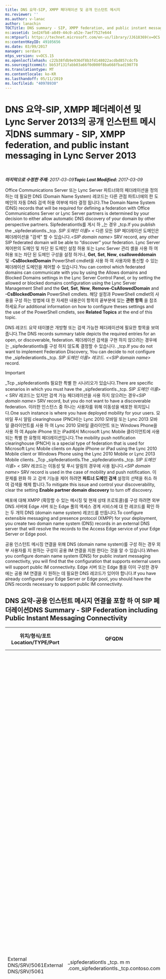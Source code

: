 ```yaml
---
title: DNS 요약-SIP, XMPP 페더레이션 및 공개 인스턴트 메시지
ms.reviewer: ''
ms.author: v-lanac
author: lanachin
TOCTitle: DNS summary - SIP, XMPP federation, and public instant messaging
ms:assetid: 1ed24fb8-a849-44c0-a52e-7aef7527e644
ms:mtpsurl: https://technet.microsoft.com/en-us/library/JJ618369(v=OCS.15)
ms:contentKeyID: 49105656
ms.date: 03/09/2017
manager: serdars
mtps_version: v=OCS.15
ms.openlocfilehash: c22b38fdb9e936df8b3fd148022acdbd857cdcfb
ms.sourcegitcommit: bb53f131fabb03a66f0d000f8ba668fbad190778
ms.translationtype: MT
ms.contentlocale: ko-KR
ms.lasthandoff: 05/11/2019
ms.locfileid: "40978930"
---
```

<div data-xmlns="http://www.w3.org/1999/xhtml">

<div class="topic" data-xmlns="http://www.w3.org/1999/xhtml" data-msxsl="urn:schemas-microsoft-com:xslt" data-cs="http://msdn.microsoft.com/en-us/">

<div data-asp="http://msdn2.microsoft.com/asp">

# <a name="dns-summary---sip-xmpp-federation-and-public-instant-messaging-in-lync-server-2013"></a><span data-ttu-id="6c075-102">DNS 요약-SIP, XMPP 페더레이션 및 Lync Server 2013의 공개 인스턴트 메시지</span><span class="sxs-lookup"><span data-stu-id="6c075-102">DNS summary - SIP, XMPP federation, and public instant messaging in Lync Server 2013</span></span>

</div>

<div id="mainSection">

<div id="mainBody">

<span> </span>

<span data-ttu-id="6c075-103">_**마지막으로 수정한 주제:** 2017-03-09_</span><span class="sxs-lookup"><span data-stu-id="6c075-103">_**Topic Last Modified:** 2017-03-09_</span></span>

<span data-ttu-id="6c075-104">Office Communications Server 또는 Lync Server 파트너와의 페더레이션을 정의 하는 데 필요한 DNS (Domain Name System) 레코드는 다른 관점 파트너에의 한 도메인의 자동 DNS 검색 허용 여부에 따라 결정 됩니다.</span><span class="sxs-lookup"><span data-stu-id="6c075-104">The Domain Name System (DNS) records that will be required for defining a federation with Office Communications Server or Lync Server partners is determined by your decision to either allow automatic DNS discovery of your domain by other perspective partners.</span></span> <span data-ttu-id="6c075-105">Sipfederationtls를 게시 하 \_는 경우 \_tcp.</span><span class="sxs-lookup"><span data-stu-id="6c075-105">If you publish the \_sipfederationtls.\_tcp.</span></span> <span data-ttu-id="6c075-106">*SIP 도메인 이름\> \<* 다른 모든 SIP 페더레이션 도메인은 페더레이션을 "검색" 할 수 있습니다.</span><span class="sxs-lookup"><span data-stu-id="6c075-106">*\<SIP domain name\>* SRV record, any other SIP federated domain will be able to “discover” your federation.</span></span> <span data-ttu-id="6c075-107">Lync Server 제어판의 도메인 및 차단 된 도메인 설정 허용 또는 Lync Server 관리 셸을 사용 하 여 허용 또는 차단 된 도메인 구성을 설정 하거나, **Get**, **Set**, **New**, **csalloweddomain** 및 **-CsBlockedDomain** PowerShell cmdlet을 사용 하 여 사용자와 통신할 수 있는 페더레이션 도메인을 제어할 수 있습니다.</span><span class="sxs-lookup"><span data-stu-id="6c075-107">You can control which federated domains can communicate with you by using the Allows domains and Blocked Domains settings in the Lync Server Control Panel, or by setting the allowed or blocked domains configuration using the Lync Server Management Shell and the **Get**, **Set**, **New**, **Remove-CsAllowedDomain** and **-CsBlockedDomain** PowerShell cmdlets.</span></span> <span data-ttu-id="6c075-108">해당 설정과 PowerShell cmdlet의 사용을 구성 하는 방법에 대 한 자세한 내용은이 항목의 끝부분에 있는 **관련 항목** 을 참조 하세요.</span><span class="sxs-lookup"><span data-stu-id="6c075-108">For additional information on how to configure theses settings and the use of the PowerShell cmdlets, see **Related Topics** at the end of this topic.</span></span>

<span data-ttu-id="6c075-109">DNS 레코드 요약 테이블은 개방형 또는 검색 가능한 페더레이션에 필요한 항목을 보여 줍니다.</span><span class="sxs-lookup"><span data-stu-id="6c075-109">The DNS records summary table depicts the required entries for an open, or discoverable, federation.</span></span> <span data-ttu-id="6c075-110">페더레이션 검색을 구현 하지 않으려는 경우에는 \_sipfederationtls를 구성 하지 않도록 결정할 수 있습니다. \_tcp.</span><span class="sxs-lookup"><span data-stu-id="6c075-110">If you do not want to implement Federation Discovery, You can decide to not configure the \_sipfederationtls.\_tcp.</span></span> <span data-ttu-id="6c075-111">*SIP 도메인 이름\> 레코드. \<*</span><span class="sxs-lookup"><span data-stu-id="6c075-111">*\<SIP domain name\>* record.</span></span>

<div>


> [!IMPORTANT]
> <span data-ttu-id="6c075-112">_Tcp _sipfederationtls 필요한 특별 한 시나리오가 있습니다.</span><span class="sxs-lookup"><span data-stu-id="6c075-112">There are specific scenarios in which you must have the _sipfederationtls._tcp.</span></span> <span data-ttu-id="6c075-113"><EM>SIP 도메인 이름&gt; &lt;</EM> SRV 레코드는 있지만 검색 가능 페더레이션을 사용 하지 않으려는 경우</span><span class="sxs-lookup"><span data-stu-id="6c075-113"><EM>&lt;SIP domain name&gt;</EM> SRV record, but you do not want to have a discoverable federation.</span></span> <span data-ttu-id="6c075-114">이러한 인스턴스 중 하나는 사용자를 위해 이동성을 배포한 위치입니다.</span><span class="sxs-lookup"><span data-stu-id="6c075-114">One such instance is where you have deployed mobility for your users.</span></span> <span data-ttu-id="6c075-115">모바일 푸시 알림 clearinghouse (PNCH)는 Lync 2010 모바일 또는 Lync 2013 모바일 클라이언트를 사용 하 여 Lync 2010 모바일 클라이언트 또는 Windows Phone을 사용 하 여 Apple iPhone 또는 iPad에서 Microsoft Lync Mobile 클라이언트에 사용 되는 특별 한 유형의 페더레이션입니다.</span><span class="sxs-lookup"><span data-stu-id="6c075-115">The mobility push notification clearinghouse (PNCH) is a special type of federation that is used for Microsoft Lync Mobile clients on Apple iPhone or iPad using the Lync 2010 Mobile client or Windows Phone using the Lync 2010 Mobile or Lync 2013 Mobile clients.</span></span> <span data-ttu-id="6c075-116">_Tcp _sipfederationtls.</span><span class="sxs-lookup"><span data-stu-id="6c075-116">The _sipfederationtls._tcp.</span></span> <span data-ttu-id="6c075-117"><EM>SIP 도메인 이름&gt; &lt;</EM> SRV 레코드는 이동성 및 푸시 알림의 경우에 사용 됩니다.</span><span class="sxs-lookup"><span data-stu-id="6c075-117"><EM>&lt;SIP domain name&gt;</EM> SRV record is used in the case of mobility and push notification.</span></span> <span data-ttu-id="6c075-118">이 문제를 완화 하 고 검색 기능을 제어 하려면 <STRONG>파트너 도메인 검색</STRONG> 설정의 선택을 취소 하 여 검색을 해제 합니다.</span><span class="sxs-lookup"><span data-stu-id="6c075-118">To mitigate this issue and control your discoverability, clear the setting <STRONG>Enable partner domain discovery</STRONG> to turn off discovery.</span></span>



</div>

<span data-ttu-id="6c075-119">배포에 대해 XMPP (확장할 수 있는 메시징 및 현재 상태 프로토콜)를 구성 하려면 외부 DNS 서버에 Edge 서버 또는 Edge 풀의 액세스 경계 서비스에 대 한 레코드를 확인 하는 두 개의 DNS (domain name system) 레코드를 만듭니다.</span><span class="sxs-lookup"><span data-stu-id="6c075-119">To configure extensible messaging and presence protocol (XMPP) for your deployment, you create two domain name system (DNS) records in an external DNS server that will resolve the records to the Access Edge service of your Edge Server or Edge pool.</span></span>

<span data-ttu-id="6c075-120">공용 인스턴트 메시징 연결을 위해 DNS (domain name system)를 구성 하는 경우 외부 사용자를 지 원하는 구성이 공용 IM 연결을 지원 한다는 것을 알 수 있습니다.</span><span class="sxs-lookup"><span data-stu-id="6c075-120">When you configure domain name system (DNS) for public instant messaging connectivity, you will find that the configuration that supports external users will support public IM connectivity.</span></span> <span data-ttu-id="6c075-121">Edge 서버 또는 Edge 풀을 이미 구성한 경우에는 공용 IM 연결을 지 원하는 데 필요한 DNS 레코드가 있어야 합니다.</span><span class="sxs-lookup"><span data-stu-id="6c075-121">If you have already configured your Edge Server or Edge pool, you should have the DNS records necessary to support public IM connectivity.</span></span>

<div>

## <a name="dns-summary---sip-federation-including-public-instant-messaging-connectivity"></a><span data-ttu-id="6c075-122">DNS 요약-공용 인스턴트 메시지 연결을 포함 하 여 SIP 페더레이션</span><span class="sxs-lookup"><span data-stu-id="6c075-122">DNS Summary - SIP Federation including Public Instant Messaging Connectivity</span></span>


<table>
<colgroup>
<col style="width: 25%" />
<col style="width: 25%" />
<col style="width: 25%" />
<col style="width: 25%" />
</colgroup>
<thead>
<tr class="header">
<th><span data-ttu-id="6c075-123">위치/형식/포트</span><span class="sxs-lookup"><span data-stu-id="6c075-123">Location/TYPE/Port</span></span></th>
<th><span data-ttu-id="6c075-124">Q</span><span class="sxs-lookup"><span data-stu-id="6c075-124">FQDN</span></span></th>
<th><span data-ttu-id="6c075-125">IP 주소/FQDN 호스트 레코드</span><span class="sxs-lookup"><span data-stu-id="6c075-125">IP address/FQDN host record</span></span></th>
<th><span data-ttu-id="6c075-126">/메모에 매핑</span><span class="sxs-lookup"><span data-stu-id="6c075-126">Maps to/Comments</span></span></th>
</tr>
</thead>
<tbody>
<tr class="odd">
<td><p><span data-ttu-id="6c075-127">External DNS/SRV/5061</span><span class="sxs-lookup"><span data-stu-id="6c075-127">External DNS/SRV/5061</span></span></p></td>
<td><p><span data-ttu-id="6c075-128">_sipfederationtls _tcp. m m .com</span><span class="sxs-lookup"><span data-stu-id="6c075-128">_sipfederationtls._tcp.contoso.com</span></span></p></td>
<td><p><span data-ttu-id="6c075-129">sip.contoso.com</span><span class="sxs-lookup"><span data-stu-id="6c075-129">sip.contoso.com</span></span></p></td>
<td><p><span data-ttu-id="6c075-130">액세스에 지 서비스 외부 인터페이스는 다른 잠재적인 페더레이션 파트너로의 페더레이션에 대 한 자동 DNS 검색을 위해 필요 하며, "허용 된 SIP 도메인" 이라고 합니다 (이전 릴리스의 확장 페더레이션 이라고 함). Lync를 사용 하는 사용자가 있는 모든 SIP 도메인에 대해 필요한 경우 반복</span><span class="sxs-lookup"><span data-stu-id="6c075-130">Access Edge service external interface Required for automatic DNS discovery of your federation to other potential federation partners, and is known as “Allowed SIP Domains” (called enhanced federation in previous releases).Repeat as necessary for all SIP domains with Lync enabled users</span></span></p>



> [!IMPORTANT]
> <span data-ttu-id="6c075-131">이 SRV 레코드는 이동성 및 푸시 알림 클리어 링 하우스에 필요 합니다.</span><span class="sxs-lookup"><span data-stu-id="6c075-131">This SRV record is required for mobility and the push notification clearing house.</span></span> <span data-ttu-id="6c075-132">두 개 이상의 SIP 도메인이 있는 경우 Lync 모바일 클라이언트를 사용할 각 도메인에 대해 SRV 레코드를 만들고 게시 합니다.</span><span class="sxs-lookup"><span data-stu-id="6c075-132">In cases where there is more than one SIP domain, create and publish an SRV record for each domain that will have Lync Mobile clients.</span></span> <span data-ttu-id="6c075-133">배포에 지원 되는 각 SIP 도메인에 대 한 명시적 SRV 레코드가 없는 경우 푸시 알림 서비스와 Apple Push Notification service가 예상 대로 작동 하지 않을 수 있습니다.</span><span class="sxs-lookup"><span data-stu-id="6c075-133">The Push Notification Service and Apple Push Notification service may not operate as expected if there is not an explicit SRV record for each SIP domain that the deployment supports.</span></span>

</td>
</tr>
</tbody>
</table>


</div>

<div>

## <a name="dns-summary---extensible-messaging-and-presence-protocol-xmpp"></a><span data-ttu-id="6c075-134">DNS 요약-확장할 수 있는 메시징 및 현재 상태 프로토콜 (XMPP)</span><span class="sxs-lookup"><span data-stu-id="6c075-134">DNS Summary - Extensible Messaging and Presence Protocol (XMPP)</span></span>


<table>
<colgroup>
<col style="width: 25%" />
<col style="width: 25%" />
<col style="width: 25%" />
<col style="width: 25%" />
</colgroup>
<thead>
<tr class="header">
<th><span data-ttu-id="6c075-135">위치/형식/포트</span><span class="sxs-lookup"><span data-stu-id="6c075-135">Location/TYPE/Port</span></span></th>
<th><span data-ttu-id="6c075-136">Q</span><span class="sxs-lookup"><span data-stu-id="6c075-136">FQDN</span></span></th>
<th><span data-ttu-id="6c075-137">IP 주소/FQDN 호스트 레코드</span><span class="sxs-lookup"><span data-stu-id="6c075-137">IP address/FQDN host record</span></span></th>
<th><span data-ttu-id="6c075-138">/메모에 매핑</span><span class="sxs-lookup"><span data-stu-id="6c075-138">Maps to/Comments</span></span></th>
</tr>
</thead>
<tbody>
<tr class="odd">
<td><p><span data-ttu-id="6c075-139">외부 DNS/SRV/5269</span><span class="sxs-lookup"><span data-stu-id="6c075-139">External DNS/SRV/5269</span></span></p></td>
<td><p><span data-ttu-id="6c075-140">_xmpp-서버 _tcp. c a m.</span><span class="sxs-lookup"><span data-stu-id="6c075-140">_xmpp-server._tcp.contoso.com</span></span></p></td>
<td><p><span data-ttu-id="6c075-141">xmpp.contoso.com</span><span class="sxs-lookup"><span data-stu-id="6c075-141">xmpp.contoso.com</span></span></p></td>
<td><p><span data-ttu-id="6c075-142">액세스에 지 서비스 또는 Edge 풀의 XMPP 프록시 외부 인터페이스. Lync를 사용 하는 모든 내부 SIP 도메인에 대해 필요에 따라 반복 글로벌 정책, 사용자가 있는 사이트 정책, 또는에 적용 된 사용자 정책을 통해 외부 액세스 정책의 구성을 통해 XMPP 연락처와의 연결을 허용 하는 사용자가 Lync를 사용할 수 있는 사용자.</span><span class="sxs-lookup"><span data-stu-id="6c075-142">XMPP proxy external interface on the Access Edge service or Edge pool.Repeat as necessary for all internal SIP domains with Lync enabled users where contact with XMPP contacts is allowed through the configuration of the External Access Policy through a global policy, site policy where the user is located, or user policy applied to the Lync-enabled user.</span></span> <span data-ttu-id="6c075-143">허용 되는 XMPP 도메인은 XMPP 페더레이션 파트너 정책 에서도 구성 되어야 합니다.</span><span class="sxs-lookup"><span data-stu-id="6c075-143">An allowed XMPP domain must also be configured in the XMPP Federated Partners policy.</span></span> <span data-ttu-id="6c075-144">자세한 내용은 관련 <strong>항목을 참조 하세요.</strong></span><span class="sxs-lookup"><span data-stu-id="6c075-144">See topics in <strong>See Also</strong> for additional details</span></span></p></td>
</tr>
<tr class="even">
<td><p><span data-ttu-id="6c075-145">외부 DNS/A</span><span class="sxs-lookup"><span data-stu-id="6c075-145">External DNS/A</span></span></p></td>
<td><p><span data-ttu-id="6c075-146">xmpp.contoso.com (예:)</span><span class="sxs-lookup"><span data-stu-id="6c075-146">xmpp.contoso.com (for example)</span></span></p></td>
<td><p><span data-ttu-id="6c075-147">XMPP 프록시를 호스팅하는 Edge 서버 또는 Edge 풀에 있는 액세스에 지 서비스의 IP 주소</span><span class="sxs-lookup"><span data-stu-id="6c075-147">IP address of Access Edge service on your Edge Server or Edge pool hosting XMPP proxy</span></span></p></td>
<td><p><span data-ttu-id="6c075-148">XMPP 프록시 서비스를 호스트 하는 액세스에 지 서비스 또는 Edge 풀을 가리킵니다.</span><span class="sxs-lookup"><span data-stu-id="6c075-148">Points to the Access Edge service or Edge pool that hosts the XMPP proxy service.</span></span> <span data-ttu-id="6c075-149">일반적으로 사용자가 만든 SRV 레코드는이 호스트 (A 또는 AAAA) 레코드를 가리킵니다.</span><span class="sxs-lookup"><span data-stu-id="6c075-149">Typically, the SRV record that you create will point to this host (A or AAAA) record</span></span></p></td>
</tr>
</tbody>
</table>


</div>

<div>

## <a name="see-also"></a><span data-ttu-id="6c075-150">참고 항목</span><span class="sxs-lookup"><span data-stu-id="6c075-150">See Also</span></span>


[<span data-ttu-id="6c075-151">Lync Server 2013에서 XMPP 페더레이션 설정</span><span class="sxs-lookup"><span data-stu-id="6c075-151">Setting up XMPP federation in Lync Server 2013</span></span>](lync-server-2013-setting-up-xmpp-federation.md)  
[<span data-ttu-id="6c075-152">Lync Server 2013의 푸시 알림 구성</span><span class="sxs-lookup"><span data-stu-id="6c075-152">Configuring for push notifications in Lync Server 2013</span></span>](lync-server-2013-configuring-for-push-notifications.md)  
[<span data-ttu-id="6c075-153">Lync Server 2013에서 페더레이션 파트너 검색을 사용하거나 사용하지 않도록 설정</span><span class="sxs-lookup"><span data-stu-id="6c075-153">Enable or disable discovery of federation partners in Lync Server 2013</span></span>](lync-server-2013-enable-or-disable-discovery-of-federation-partners.md)  


[<span data-ttu-id="6c075-154">Lync Server 2013의 외부 사용자 액세스에 대한 시나리오</span><span class="sxs-lookup"><span data-stu-id="6c075-154">Scenarios for external user access in Lync Server 2013</span></span>](lync-server-2013-scenarios-for-external-user-access.md)  
[<span data-ttu-id="6c075-155">Lync Server 2013에 대한 DNS 요구 사항 확인</span><span class="sxs-lookup"><span data-stu-id="6c075-155">Determine DNS requirements for Lync Server 2013</span></span>](lync-server-2013-determine-dns-requirements.md)  


[<span data-ttu-id="6c075-156">Lync Server 2013에서 조직의 SIP 페더레이션된 도메인 관리</span><span class="sxs-lookup"><span data-stu-id="6c075-156">Manage SIP federated domains for your organization in Lync Server 2013</span></span>](lync-server-2013-manage-sip-federated-domains-for-your-organization.md)  
  

</div>

</div>

<span> </span>

</div>

</div>

</div>

